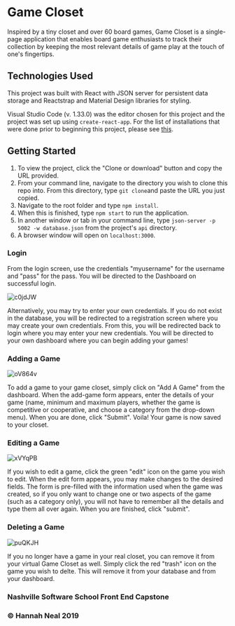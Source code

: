 # Game Closet

Inspired by a tiny closet and over 60 board games, Game Closet is a single-page application that enables board game enthusiasts to track their collection by keeping the most relevant details of game play at the touch of one's fingertips.

## Technologies Used

This project was built with React with JSON server for persistent data storage and Reactstrap and Material Design libraries for styling.

Visual Studio Code (v. 1.33.0) was the editor chosen for this project and the project was set up using ```create-react-app```. For the list of installations that were done prior to beginning this project, please see [this](https://github.com/nashville-software-school/client-side-mastery/blob/master/book-1-the-novice/chapters/GETTING_STARTED_MAC.md).

## Getting Started

1. To view the project, click the "Clone or download" button and copy the URL provided.
2. From your command line, navigate to the directory you wish to clone this repo into. From this directory, type ```git clone```and paste the URL you just copied.
3. Navigate to the root folder and type ```npm install```.
4. When this is finished, type ```npm start``` to run the application.
5. In another window or tab in your command line, type ```json-server -p 5002 -w database.json``` from the project's ```api``` directory.
6. A browser window will open on ```localhost:3000```.

### Login
From the login screen, use the credentials "myusername" for the username and "pass" for the pass. You will be directed to the Dashboard on successful login.

![c0jdJW](https://i.makeagif.com/media/4-19-2019/c0jdJW.gif)

Alternatively, you may try to enter your own credentials. If you do not exist in the database, you will be redirected to a registration screen where you may create your own credentials. From this, you will be redirected back to login where you may enter your new credentials. You will be directed to your own dashboard where you can begin adding your games!

### Adding a Game

![oV864v](https://i.makeagif.com/media/4-19-2019/oV864v.gif)

To add a game to your game closet, simply click on "Add A Game" from the dashboard. When the add-game form appears, enter the details of your game (name, minimum and maximum players, whether the game is competitive or cooperative, and choose a category from the drop-down menu). When you are done, click "Submit". Voila! Your game is now saved to your closet.

### Editing a Game

![xVYqPB](https://i.makeagif.com/media/4-19-2019/xVYqPB.gif)

If you wish to edit a game, click the green "edit" icon on the game you wish to edit. When the edit form appears, you may make changes to the desired fields. The form is pre-filled with the information used when the game was created, so if you only want to change one or two aspects of the game (such as a category only), you will not have to remember all the details and type them all over again. When you are finished, click "submit".

### Deleting a Game

![puQKJH](https://i.makeagif.com/media/4-19-2019/puQKJH.gif)

If you no longer have a game in your real closet, you can remove it from your virtual Game Closet as well. Simply click the red "trash" icon on the game you wish to delte. This will remove it from your database and from your dashboard.


### Nashville Software School Front End Capstone
### &copy; Hannah Neal 2019